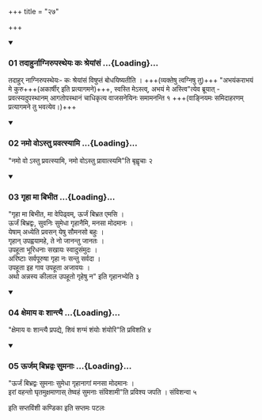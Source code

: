 +++
title = "२७"

+++

<div class="js_include" includetitle="true" newlevelforh1="3" unfilled="" url="/vedAH_yajuH/taittirIyam/sUtram/ApastambaH/shrautam/vishvAsa-prastutiH/06/27/01_tadAhurnAgnirupastheyaH_kaH_shreyAMsaM.md">
<details open><summary><h3>01 तदाहुर्नाग्निरुपस्थेयः कः श्रेयांसं ...{Loading}...</h3></summary>

तदाहुर् नाग्निरुपस्थेयः- कः श्रेयांसं विषुप्तं बोधयिष्यतीति । +++(व्यक्तेषु त्वग्निषु तु)+++ "अभयंकराभयं मे कुरु+++(अकार्षीर् इति प्रत्यागमने)+++, स्वस्ति मेऽस्त्व्, अभयं मे अस्त्वि"त्येव ब्रूयात् - प्रवत्स्यदुपस्थानम् आगतोपस्थानं चाधिकृत्य वाजसनेयिनः समामनन्ति १ +++(वाङ्नियमः समिदाहरणम् प्रत्यागमने तु भवत्येव।)+++

</details>
</div>

<div class="js_include collapsed" newlevelforh1="4" title="सर्वाष् टीकाः" url="/vedAH_yajuH/taittirIyam/sUtram/ApastambaH/shrautam/sarvASh_TIkAH/06/27/01_tadAhurnAgnirupastheyaH_kaH_shreyAMsaM.md"> </div>



<div class="js_include collapsed" newlevelforh1="4" title="मूलम्" url="/vedAH_yajuH/taittirIyam/sUtram/ApastambaH/shrautam/mUlam/06/27/01_tadAhurnAgnirupastheyaH_kaH_shreyAMsaM.md"> </div>


<div class="js_include" includetitle="true" newlevelforh1="3" unfilled="" url="/vedAH_yajuH/taittirIyam/sUtram/ApastambaH/shrautam/vishvAsa-prastutiH/06/27/02_namo_vo-stu_pravatsyAmi.md">
<details open><summary><h3>02 नमो वोऽस्तु प्रवत्स्यामि ...{Loading}...</h3></summary>

"नमो वो ऽस्तु प्रवत्स्यामि, नमो वोऽस्तु प्रावात्स्यमि"ति बृह्वृचाः २  

</details>
</div>

<div class="js_include collapsed" newlevelforh1="4" title="सर्वाष् टीकाः" url="/vedAH_yajuH/taittirIyam/sUtram/ApastambaH/shrautam/sarvASh_TIkAH/06/27/02_namo_vo-stu_pravatsyAmi.md"> </div>



<div class="js_include collapsed" newlevelforh1="4" title="मूलम्" url="/vedAH_yajuH/taittirIyam/sUtram/ApastambaH/shrautam/mUlam/06/27/02_namo_vo-stu_pravatsyAmi.md"> </div>


<div class="js_include" includetitle="true" newlevelforh1="3" unfilled="" url="/vedAH_yajuH/taittirIyam/sUtram/ApastambaH/shrautam/vishvAsa-prastutiH/06/27/03_gRhA_mA_bibhIta.md">
<details open><summary><h3>03 गृहा मा बिभीत ...{Loading}...</h3></summary>

"गृहा मा बिभीत, मा वेपिढ्वम्, ऊर्जं बिभ्रत एमसि ।  
ऊर्जं बिभ्रद्वः, सुवनिः सुमेधा गृहानैमि, मनसा मोदमानः ।  
येषाम् अध्येति प्रवसन् येषु सौमनसो बहुः ।  
गृहान् उपह्वयामहे, ते नो जानन्तु जानतः ।  
उपहूता भूरिधनाः सखायः स्वादुसंमुदः ।  
अरिष्टाः सर्वपूरुषा गृहा नः सन्तु सर्वदा ।  
उपहूता इह गाव उपहूता अजावयः ।  
अथो अन्नस्य कीलाल उपहूतो गृहेषु न" इति गृहानभ्येति ३  

</details>
</div>

<div class="js_include collapsed" newlevelforh1="4" title="सर्वाष् टीकाः" url="/vedAH_yajuH/taittirIyam/sUtram/ApastambaH/shrautam/sarvASh_TIkAH/06/27/03_gRhA_mA_bibhIta.md"> </div>



<div class="js_include collapsed" newlevelforh1="4" title="मूलम्" url="/vedAH_yajuH/taittirIyam/sUtram/ApastambaH/shrautam/mUlam/06/27/03_gRhA_mA_bibhIta.md"> </div>


<div class="js_include" includetitle="true" newlevelforh1="3" unfilled="" url="/vedAH_yajuH/taittirIyam/sUtram/ApastambaH/shrautam/vishvAsa-prastutiH/06/27/04_xemAya_vaH_shAntyai.md">
<details open><summary><h3>04 क्षेमाय वः शान्त्यै ...{Loading}...</h3></summary>

"क्षेमाय वः शान्त्यै प्रपद्ये, शिवं शग्मं शंयोः शंयोरि"ति प्रविशति ४  

</details>
</div>

<div class="js_include collapsed" newlevelforh1="4" title="सर्वाष् टीकाः" url="/vedAH_yajuH/taittirIyam/sUtram/ApastambaH/shrautam/sarvASh_TIkAH/06/27/04_xemAya_vaH_shAntyai.md"> </div>



<div class="js_include collapsed" newlevelforh1="4" title="मूलम्" url="/vedAH_yajuH/taittirIyam/sUtram/ApastambaH/shrautam/mUlam/06/27/04_xemAya_vaH_shAntyai.md"> </div>


<div class="js_include" includetitle="true" newlevelforh1="3" unfilled="" url="/vedAH_yajuH/taittirIyam/sUtram/ApastambaH/shrautam/vishvAsa-prastutiH/06/27/05_Urjam_bibhradvaH_sumanAH.md">
<details open><summary><h3>05 ऊर्जम् बिभ्रद्वः सुमनाः ...{Loading}...</h3></summary>

"ऊर्जं बिभ्रद्वः सुमनाः सुमेधा गृहानागां मनसा मोदमानः ।  
इरां वहन्तो घृतमुक्षमाणास् तेष्वहं सुमनाः संविशामी"ति प्रविश्य जपति । संविशन्वा ५  

</details>
</div>

<div class="js_include collapsed" newlevelforh1="4" title="सर्वाष् टीकाः" url="/vedAH_yajuH/taittirIyam/sUtram/ApastambaH/shrautam/sarvASh_TIkAH/06/27/05_Urjam_bibhradvaH_sumanAH.md"> </div>



<div class="js_include collapsed" newlevelforh1="4" title="मूलम्" url="/vedAH_yajuH/taittirIyam/sUtram/ApastambaH/shrautam/mUlam/06/27/05_Urjam_bibhradvaH_sumanAH.md"> </div>





  
इति सप्तविंशी कण्डिका 
इति सप्तमः पटलः
